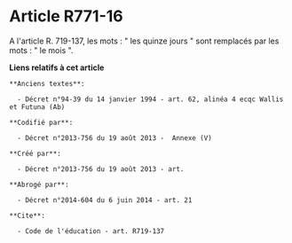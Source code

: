 # Article R771-16

A l'article R. 719-137, les mots : " les quinze jours " sont remplacés par les mots : " le mois ".

**Liens relatifs à cet article**

	**Anciens textes**:

	  - Décret n°94-39 du 14 janvier 1994 - art. 62, alinéa 4 ecqc Wallis et Futuna (Ab)

	**Codifié par**:

	  - Décret n°2013-756 du 19 août 2013 -  Annexe (V)

	**Créé par**:

	  - Décret n°2013-756 du 19 août 2013 - art.

	**Abrogé par**:

	  - Décret n°2014-604 du 6 juin 2014 - art. 21

	**Cite**:

	  - Code de l'éducation - art. R719-137
